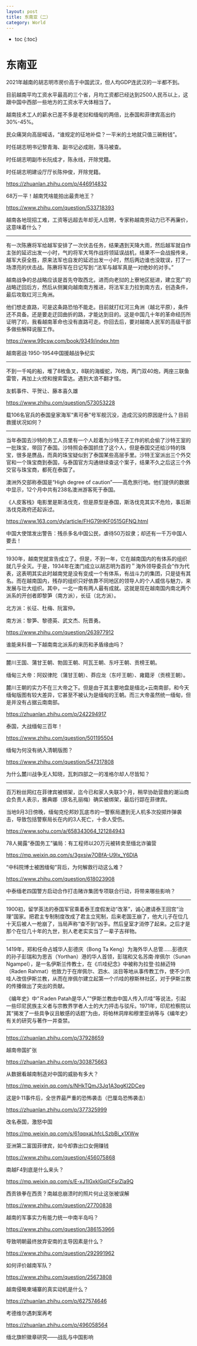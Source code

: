 ```yaml
---
layout: post
title: 东南亚（二）
category: World 
---
```


* toc
{:toc}

# 东南亚

2021年越南的胡志明市房价高于中国武汉，但人均GDP连武汉的一半都不到。

目前越南平均工资水平最高的三个省，月均工资都已经达到2500人民币以上，这跟中国中西部一些地方的工资水平大体相当了。

越南技术工人的薪水已差不多是老挝和缅甸的两倍，比泰国和菲律宾高出约30%-45%。

民众痛哭向高层喊话，“谁规定的征地补偿？一平米的土地就只值三碗粉钱”。

时任胡志明书记黎青海、副书记必成刚，落马被查。

时任胡志明副市长阮成才，陈永线，开除党籍。

时任胡志明建设厅厅长陈仲俊，开除党籍。

https://zhuanlan.zhihu.com/p/446914832

68万一平！越南凭啥能拍出最贵地王？

https://www.zhihu.com/question/533718393

越南各地现招工难，工资等远超去年却无人应聘，专家称越南劳动力已不再廉价，这意味着什么？

---

有一次陈赓将军给越军安排了一次伏击任务，结果遇到天降大雨，然后越军就自作主张的延迟出发一小时，气的将军大骂作战将领延误战机，结果不一会战报传来，越军大获全胜，原来法军也自发的延迟出发一小时，然后两边谁也没耽误，打了一场漂亮的伏击战。陈赓将军在日记写到:“法军与越军真是一对绝妙的对手。”

越南战争的总战略应该是首先夺取西北，进而向老挝的上寮地区挺进，建立宽广的战略迂回后方，然后从侧翼向越南南方推进，将法军主力拉到南方去，创造条件，最后攻取红河三角洲。

他们想走直路，可是这条路恐怕不能走。目前就打红河三角洲（越北平原），条件还不具备。还是要走迂回曲折的路，才能达到目的。这是中国几十年的革命经历所证明了的，我看越南革命也没有直路可走。你回去后，要对越南人民军的高级干部多做些解释说服工作。

https://www.99csw.com/book/9349/index.htm

越南密战·1950-1954中国援越战争纪实

---

不到一千吨的船，堆了8枚鱼叉，8联的海蝮蛇，76炮，两门双40炮，两座三联鱼雷管，再加上火控和搜索雷达。遇到大浪不翻才怪。

友鹤事件、平贺让、藤本喜久雄

https://www.zhihu.com/question/573053228

载106名官兵的泰国皇家海军“素可泰”号军舰沉没，造成沉没的原因是什么？目前救援状况如何？

---

当年泰国去沙特的务工人员里有一个人趁着为沙特王子工作的机会偷了沙特王室的一批珠宝，带回了泰国。沙特照会泰国抓住了这个人，但是泰国交还给沙特的珠宝，很多是赝品，而真的珠宝疑似到了泰国某些高层手里。沙特王室派出三个外交官和一个珠宝商到泰国，与泰国官方沟通继续查这个案子，结果不久之后这三个外交官与珠宝商，都死在泰国了。

澳洲外交部称泰国是“High degree of caution”——高危旅行地。他们提供的数据中显示，12个月中共有238名澳洲游客死于泰国。

《人皮客栈》电影里是斯洛伐克，但是原型是泰国，斯洛伐克其实不危险，事后斯洛伐克政府还起诉过。

https://www.163.com/dy/article/FHG79HKF0515GFNQ.html

中国大使馆发出警告：残杀多名中国公民，虐待50万奴隶；却还有一千万中国人要去！

---

1930年，越南党就宣告成立了。但是，不到一年，它在越南国内的有体系的组织就几乎全灭。于是，1934年在澳门成立以胡志明为首的＂海外领导委员会”作为代表，这表明其实此时越南党是没有变成一个有体系，有战斗力的集团，只是徒有其名。而在越南国内，残存的组织只好依靠不同地区的领导人的个人威信与魅力，来发展与壮大组织。其中，一北一南有两人最有成就。这就是现在越南国内南北两个派系的开创者即黎笋（南方派），长征（北方派）。

北方派：长征、杜梅、阮富仲。

南方派：黎笋、黎德英、武文杰、阮晋勇。

https://www.zhihu.com/question/263977912

谁能来科普一下越南南北派系的来历和矛盾缘由吗？

---

麓川王国、蒲甘王朝、勃固王朝、阿瓦王朝、东吁王朝、贡榜王朝。

缅甸三大帝：阿奴律陀（蒲甘王朝）、莽应龙（东吁王朝）、雍籍牙（贡榜王朝）。

麓川王朝的实力不在三大帝之下。但是由于其主要地盘是缅北+云南南部，和今天缅甸版图有较大差异，它甚至不被认为是缅甸的王朝。而三大帝虽然统一缅甸，但是并没有占据云南南部。

https://zhuanlan.zhihu.com/p/242294917

泰国，大战缅甸三百年！

https://www.zhihu.com/question/501195504

缅甸为何没有纳入清朝版图？

https://www.zhihu.com/question/547317808

为什么麓川战争无人知晓，瓦刺四部之一的准格尔却人尽皆知？

---

百万粉丝网红在菲律宾被绑架，迄今已和家人失联3个月，稍早协助营救的潮汕商会负责人表示，雅典娜（原名孔丽梅）确实被绑架，最后行踪在菲律宾。

当地9月3日傍晚，缅甸克伦邦妙瓦底市的一警察局遭到无人机多次投掷炸弹袭击，导致包括警察局长在内的3人死亡，十余人受伤。

https://www.sohu.com/a/658343064_121284943

78人揭露“泰国务工”骗局：有工程师以20万元被转卖至缅北诈骗营

https://mp.weixin.qq.com/s/3gxsiw7OBfA-U9Ix_Y6DlA

“中科院博士被困缅甸”背后，为何解救行动这么难？

https://www.zhihu.com/question/618023908

中泰缅老四国警方启动合作打击赌诈集团专项联合行动，将带来哪些影响？

---

1900初，留学英法的泰国军官乘着泰王度假发动“改革”，诚心邀请泰王回宫“治理”国家。把君主专制制度改成了君主立宪制，后来老国王崩了，他大儿子在位几十天后被人一枪崩了，当局声称“查不到”凶手。然后皇室才消停了起来。之后才是那个在位几十年的九世，别人老老实实当了一辈子吉祥物。

---

1419年，郑和任命占城华人彭德庆（Bong Ta Keng）为海外华人总管……彭德庆的孙子彭瑞和为思吉（Yorthan）港的华人首领，彭瑞和又名苏南·岸佩尔（Sunan Ngampel），是一名伊斯兰传教士，在《爪哇纪念》中被称为拉登·拉赫迈特（Raden Rahmat）他致力于在岸佩尔、泗水、淡目等地从事传教工作，使不少爪哇人改信伊斯兰教，从而在岸佩尔建立起第一个爪哇的穆斯林社区，对于伊斯兰教的传播做出了突出的贡献。

《编年史》中“Ｒaden Patah是华人”“伊斯兰教由中国人传入爪哇”等说法，引起一些印尼民族主义者与宗教界学者人士的大力抨击与驳斥。1971年，印尼检察院以其“揭发了一些具争议且敏感的话题”为由，将帕林洞岸和穆里亚纳等与《编年史》有关的研究与著作一并查禁。

---

https://zhuanlan.zhihu.com/p/37928659

越南帝国扩张

https://zhuanlan.zhihu.com/p/303875663

从数据看越南制造对中国的威胁有多大？

https://mp.weixin.qq.com/s/NHkTQmJ3Jq1A3pgKI2DCeg

这是9·11事件后，全世界最严重的恐怖袭击（巴厘岛恐怖袭击）

https://zhuanlan.zhihu.com/p/377325999

改名泰国，激怒中国

https://mp.weixin.qq.com/s/61qqxaLhfcLSzbBi_x1XWw

亚洲第二富国菲律宾，如今却靠出口女佣赚钱

https://www.zhihu.com/question/456075868

南越F4到底是什么来头？

https://mp.weixin.qq.com/s/E-xJ1IGxklGpICFsrZla9Q

西贡铁拳在西贡？南越总崩溃时的照片何止这张被误解

https://www.zhihu.com/question/27700838

越南的军事实力有能力统一中南半岛吗？

https://www.zhihu.com/question/386153966

导致明朝最终放弃安南的主导因素是什么？

https://www.zhihu.com/question/292991962

如何评价越南军队？

https://www.zhihu.com/question/25673808

越南侵略柬埔寨的真实动机是什么？

https://zhuanlan.zhihu.com/p/627574646

考德维尔遇刺案再考

https://zhuanlan.zhihu.com/p/496058564

缅北旗帜徽章研究——战乱与中国影响
